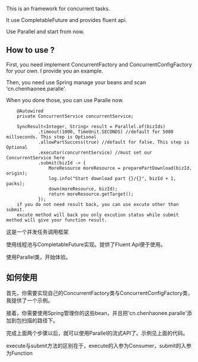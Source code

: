This is an framework for concurrent tasks.

It use CompletableFuture and provides fluent api.

Use Parallel and start from now.

## How to use ?

First, you need implement ConcurrentFactory and ConcurrentConfigFactory for your own. I provide you an example.

Then, you need use Spring manage your beans and scan 'cn.chenhaonee.paralle'.

When you done those, you can use Paralle now.

```
    @Autowired
    private ConcurrentService concurrentService;
    
    SyncResult<Integer, String> result = Parallel.of(bizIds)
            .timeout(1000, TimeUnit.SECONDS) //default for 5000 millseconds. This step is Optional
            .allowPartSuccess(true) //default for false. This step is Optional
            .executor(concurrentService) //must set our ConcurrentService here
            .submit(bizId -> {
                MoreResource moreResource = preparePartDownload(bizId, origin);
                log.info("Start download part {}/{}", bizId + 1, packs);
                down(moreResource, bizId);
                return moreResource.getTarget();
            });
    if you do not need result back, you can use excute other than submit.
    excute method will back you only excution status while submit method will give your function result.
```


这是一个并发任务调用框架

使用线程池与CompletableFuture实现。提供了Fluent Api便于使用。

使用Parallel类，开始体验。

## 如何使用

首先，你需要实现自己的ConcurrentFactory类与ConcurrentConfigFactory类，我提供了一个示例。

接着，你需要使用Spring管理你的这些bean，并且把'cn.chenhaonee.paralle'添加到包扫描的路径下。

完成上面两个步骤以后，就可以使用Parallel的流式API了。示例见上面的代码。

execute与submit方法的区别在于，execute的入参为Consumer，submit的入参为Function